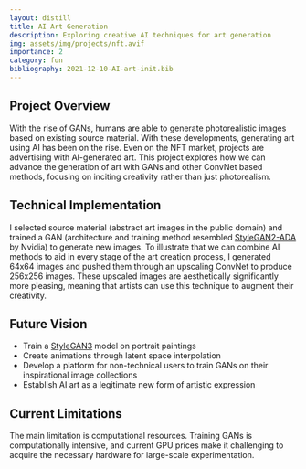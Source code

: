 ```yaml
---
layout: distill
title: AI Art Generation
description: Exploring creative AI techniques for art generation
img: assets/img/projects/nft.avif
importance: 2
category: fun
bibliography: 2021-12-10-AI-art-init.bib
---
```


## Project Overview

With the rise of GANs, humans are able to generate photorealistic images based on existing source material. With these developments, generating art using AI has been on the rise. Even on the NFT market, projects are advertising with AI-generated art. This project explores how we can advance the generation of art with GANs and other ConvNet based methods, focusing on inciting creativity rather than just photorealism.

## Technical Implementation

I selected source material (abstract art images in the public domain) and trained a GAN (architecture and training method resembled [StyleGAN2-ADA](https://arxiv.org/abs/2006.06676) <d-cite key="karras2020training"></d-cite> by Nvidia) to generate new images. To illustrate that we can combine AI methods to aid in every stage of the art creation process, I generated 64x64 images and pushed them through an upscaling ConvNet to produce 256x256 images. These upscaled images are aesthetically significantly more pleasing, meaning that artists can use this technique to augment their creativity.

## Future Vision

- Train a [StyleGAN3](https://arxiv.org/abs/2106.12423)<d-cite key="karras2021alias"></d-cite> model on portrait paintings
- Create animations through latent space interpolation
- Develop a platform for non-technical users to train GANs on their inspirational image collections
- Establish AI art as a legitimate new form of artistic expression

## Current Limitations

The main limitation is computational resources. Training GANs is computationally intensive, and current GPU prices make it challenging to acquire the necessary hardware for large-scale experimentation.
